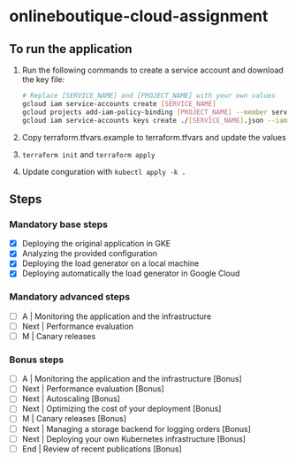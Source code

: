 # onlineboutique-cloud-assignment

## To run the application

1. Run the following commands to create a service account and download the key file:

    ```bash
    # Replace [SERVICE_NAME] and [PROJECT_NAME] with your own values
    gcloud iam service-accounts create [SERVICE_NAME]
    gcloud projects add-iam-policy-binding [PROJECT_NAME] --member serviceAccount:[SERVICE_NAME]@[PROJECT_NAME].iam.gserviceaccount.com --role roles/editor
    gcloud iam service-accounts keys create ./[SERVICE_NAME].json --iam-account [SERVICE_NAME]@[PROJECT_NAME].iam.gserviceaccount.com
    ```

2. Copy terraform.tfvars.example to terraform.tfvars and update the values
3. `terraform init` and `terraform apply`
4. Update conguration with `kubectl apply -k .`

## Steps

### Mandatory base steps

- [x] Deploying the original application in GKE
- [x] Analyzing the provided configuration
- [x] Deploying the load generator on a local machine
- [x] Deploying automatically the load generator in Google Cloud

### Mandatory advanced steps

- [ ] A | Monitoring the application and the infrastructure
- [ ] Next | Performance evaluation
- [ ] M | Canary releases

### Bonus steps

- [ ] A | Monitoring the application and the infrastructure [Bonus]
- [ ] Next | Performance evaluation [Bonus]
- [ ] Next | Autoscaling [Bonus]
- [ ] Next | Optimizing the cost of your deployment [Bonus]
- [ ] M | Canary releases [Bonus]
- [ ] Next | Managing a storage backend for logging orders [Bonus]
- [ ] Next | Deploying your own Kubernetes infrastructure [Bonus]
- [ ] End | Review of recent publications [Bonus]
